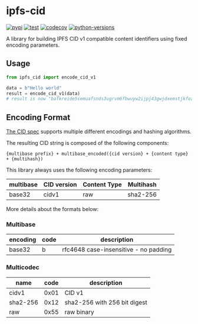 # ipfs-cid

[![pypi](https://img.shields.io/pypi/v/ipfs-cid)](https://pypi.org/project/ipfs-cid/)
[![test](https://github.com/thunderstore-io/ipfs-cid/workflows/Test/badge.svg)](https://github.com/thunderstore-io/ipfs-cid/actions)
[![codecov](https://codecov.io/gh/thunderstore-io/ipfs-cid/branch/master/graph/badge.svg?token=6lS3pEHvIw)](https://codecov.io/gh/thunderstore-io/ipfs-cid)
[![python-versions](https://img.shields.io/pypi/pyversions/ipfs-cid.svg)](https://pypi.org/project/ipfs-cid/)

A library for building IPFS CID v1 compatible content identifiers using fixed
encoding parameters.

## Usage

```python
from ipfs_cid import encode_cid_v1

data = b"Hello world"
result = encode_cid_v1(data)
# result is now "bafkreide5semuafsnds3ugrvm6fbwuyw2ijpj43gwjdxemstjkfozi37hq"
```

## Encoding Format

[The CID spec](https://github.com/multiformats/cid) supports multiple different
encodings and hashing algorithms.

The resulting CID string is composed of the following components:

```
{multibase prefix} + multibase_encoded({cid version} + {content type} + {multihash})
```

This library always uses the following encoding parameters:

| multibase | CID version | Content Type | Multihash |
| --------- | ----------- | ------------ | --------- |
| base32    | cidv1       | raw          | sha2-256  |

More details about the formats below:

### Multibase

| encoding | code | description                           |
| -------- | ---- | ------------------------------------- |
| base32   | b    | rfc4648 case-insensitive - no padding |

### Multicodec

| name     | code | description                  |
| -------- | ---- | ---------------------------- |
| cidv1    | 0x01 | CID v1                       |
| sha2-256 | 0x12 | sha2-256 with 256 bit digest |
| raw      | 0x55 | raw binary                   |
